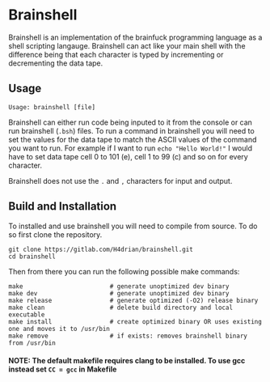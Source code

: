 # Brainshell

Brainshell is an implementation of the brainfuck programming language as a shell scripting langauge. Brainshell can act like your main shell with the difference being that each character is typed by incrementing or decrementing the data tape.

## Usage

``` text
Usage: brainshell [file]
```

Brainshell can either run code being inputed to it from the console or can run brainshell (`.bsh`) files.
To run a command in brainshell you will need to set the values for the data tape to match the ASCII values of the command you want to run. For example if I want to run `echo "Hello World!"` I would have to set data tape cell 0 to 101 (e), cell 1 to 99 (c) and so on for every character.

Brainshell does not use the `.` and `,` characters for input and output.

## Build and Installation

To installed and use brainshell you will need to compile from source. To do so first clone the repository.

``` shell
git clone https://gitlab.com/H4drian/brainshell.git
cd brainshell
```

Then from there you can run the following possible make commands:

``` shell
make                        # generate unoptimized dev binary
make dev                    # generate unoptimized dev binary
make release                # generate optimized (-O2) release binary
make clean                  # delete build directory and local executable
make install                # create optimized binary OR uses existing one and moves it to /usr/bin
make remove                 # if exists: removes brainshell binary from /usr/bin
```

#### NOTE: The default makefile requires clang to be installed. To use gcc instead set `CC = gcc` in Makefile
